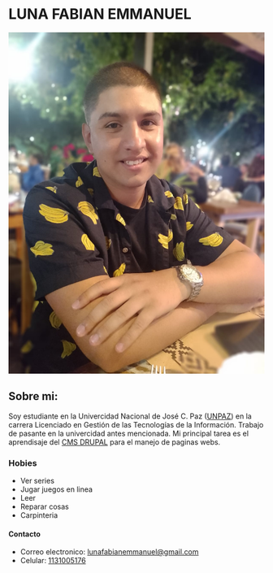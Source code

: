 # **LUNA FABIAN EMMANUEL**

![Una foto mia](/imagenes/yo.jpeg "Este soy yo")

## **Sobre mi:**

Soy estudiante en la Univercidad Nacional de José C. Paz ([UNPAZ](blank:#https://www.unpaz.edu.ar)) en la carrera Licenciado en Gestión de las Tecnologías de la Información. Trabajo de pasante en la univercidad antes mencionada. Mi principal tarea es el aprendisaje del [CMS DRUPAL](blank:#https://www.drupal.org)  para el manejo de paginas webs.

### **Hobies**

+ Ver series
+ Jugar juegos en linea
+ Leer 
+ Reparar cosas
+ Carpinteria


#### **Contacto**
* Correo electronico: [lunafabianemmanuel@gmail.com](mailto:lunafabianemmanuel@gmail.com)
* Celular: [1131005176](blank:#https://api.whatsapp.com/send?phone=1131005176&text=Hola%20como%20estas?)




